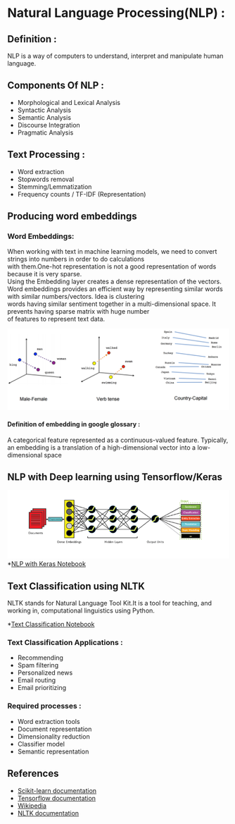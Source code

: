 # Natural Language Processing(NLP) :  
## Definition :  
NLP is a way of computers to understand, interpret and manipulate human language.  
## Components Of NLP :   
-   Morphological and Lexical Analysis
-   Syntactic Analysis
-   Semantic Analysis
-   Discourse Integration
-   Pragmatic Analysis  
## Text Processing :  
-   Word extraction  
-   Stopwords removal  
-   Stemming/Lemmatization  
-   Frequency counts / TF-IDF (Representation)  
## Producing word embeddings  
  ### Word Embeddings:  
  When working with text in machine learning models, we need to convert strings into numbers in order to do calculations  
  with them.One-hot representation is not a good representation of words because it is very sparse.  
  Using the Embedding layer creates a dense representation of the vectors.  
  Word embeddings provides an efficient way by representing similar words with similar numbers/vectors. Idea is clustering  
  words having similar sentiment together in a multi-dimensional space. It prevents having sparse matrix with huge number  
  of features to represent text data.   
    
  ![Word Embeddings](/images/word2vec.png)  
  #### Definition of embedding in google glossary :  
  A categorical feature represented as a continuous-valued feature. Typically, an embedding is a translation of a high-dimensional vector   into a low-dimensional space    
## NLP with Deep learning using Tensorflow/Keras  
 ![NLP with deep learning](/images/deeplearning.png)  
 *[NLP with Keras Notebook](/NLP_Tf_Keras.ipynb)  
## Text Classification using NLTK  
NLTK stands for Natural Language Tool Kit.It is a tool for teaching, and working in, computational linguistics using Python.  
  
  *[Text Classification Notebook](/NLTK.ipynb)  
### Text Classification Applications :  
-   Recommending  
-   Spam filtering  
-   Personalized news  
-   Email routing  
-   Email prioritizing  
### Required processes :  
-   Word extraction tools  
-   Document representation  
-   Dimensionality reduction  
-   Classifier model  
-   Semantic representation  
## References  
 -  [Scikit-learn documentation](https://scikit-learn.org/stable/tutorial/text_analytics/working_with_text_data.html)  
 -  [Tensorflow documentation](https://www.tensorflow.org/tutorials/text/word_embeddings)  
 -  [Wikipedia](https://en.wikipedia.org/wiki/Natural_language_processing) 
 -  [NLTK documentation](https://www.nltk.org/) 
    
